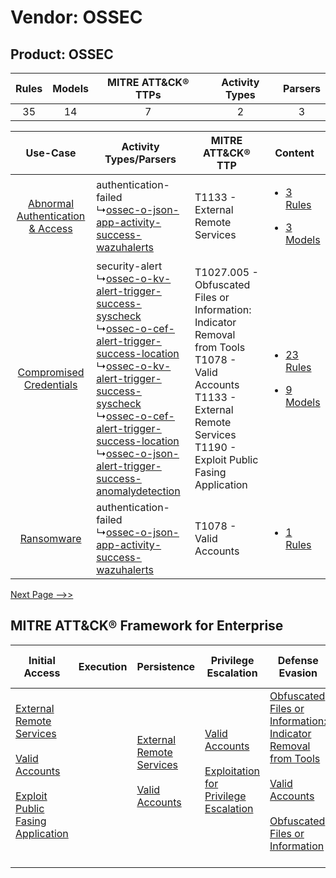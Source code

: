 Vendor: OSSEC
=============
Product: OSSEC
--------------
| Rules | Models | MITRE ATT&CK® TTPs | Activity Types | Parsers |
|:-----:|:------:|:------------------:|:--------------:|:-------:|
|  35   |   14   |         7          |       2        |    3    |

|    Use-Case    | Activity Types/Parsers    | MITRE ATT&CK® TTP    | Content    |
|:----:| ---- | ---- | ---- |
| [Abnormal Authentication & Access](../../../UseCases/uc_abnormal_authentication_&_access.md) |  authentication-failed<br> ↳[ossec-o-json-app-activity-success-wazuhalerts](Ps/pC_ossecojsonappactivitysuccesswazuhalerts.md)<br>    | T1133 - External Remote Services<br>    | [<ul><li>3 Rules</li></ul><ul><li>3 Models</li></ul>](RM/r_m_ossec_ossec_Abnormal_Authentication_&_Access.md) |
|          [Compromised Credentials](../../../UseCases/uc_compromised_credentials.md)          |  security-alert<br> ↳[ossec-o-kv-alert-trigger-success-syscheck](Ps/pC_ossecokvalerttriggersuccesssyscheck.md)<br> ↳[ossec-o-cef-alert-trigger-success-location](Ps/pC_ossecocefalerttriggersuccesslocation.md)<br> ↳[ossec-o-kv-alert-trigger-success-syscheck](Ps/pC_ossecokvalerttriggersuccesssyscheck.md)<br> ↳[ossec-o-cef-alert-trigger-success-location](Ps/pC_ossecocefalerttriggersuccesslocation.md)<br> ↳[ossec-o-json-alert-trigger-success-anomalydetection](Ps/pC_ossecojsonalerttriggersuccessanomalydetection.md)<br> | T1027.005 - Obfuscated Files or Information: Indicator Removal from Tools<br>T1078 - Valid Accounts<br>T1133 - External Remote Services<br>T1190 - Exploit Public Fasing Application<br> | [<ul><li>23 Rules</li></ul><ul><li>9 Models</li></ul>](RM/r_m_ossec_ossec_Compromised_Credentials.md)         |
|    [Ransomware](../../../UseCases/uc_ransomware.md)    |  authentication-failed<br> ↳[ossec-o-json-app-activity-success-wazuhalerts](Ps/pC_ossecojsonappactivitysuccesswazuhalerts.md)<br>    | T1078 - Valid Accounts<br>    | [<ul><li>1 Rules</li></ul>](RM/r_m_ossec_ossec_Ransomware.md)    |
[Next Page -->>](2_ds_ossec_ossec.md)

MITRE ATT&CK® Framework for Enterprise
--------------------------------------
| Initial Access                                                                                                                                                                                                                         | Execution | Persistence                                                                                                                                      | Privilege Escalation                                                                                                                                          | Defense Evasion                                                                                                                                                                                                                                                               | Credential Access | Discovery | Lateral Movement | Collection | Command and Control                                                                                                                       | Exfiltration | Impact |
| -------------------------------------------------------------------------------------------------------------------------------------------------------------------------------------------------------------------------------------- | --------- | ------------------------------------------------------------------------------------------------------------------------------------------------ | ------------------------------------------------------------------------------------------------------------------------------------------------------------- | ----------------------------------------------------------------------------------------------------------------------------------------------------------------------------------------------------------------------------------------------------------------------------- | ----------------- | --------- | ---------------- | ---------- | ----------------------------------------------------------------------------------------------------------------------------------------- | ------------ | ------ |
| [External Remote Services](https://attack.mitre.org/techniques/T1133)<br><br>[Valid Accounts](https://attack.mitre.org/techniques/T1078)<br><br>[Exploit Public Fasing Application](https://attack.mitre.org/techniques/T1190)<br><br> |           | [External Remote Services](https://attack.mitre.org/techniques/T1133)<br><br>[Valid Accounts](https://attack.mitre.org/techniques/T1078)<br><br> | [Valid Accounts](https://attack.mitre.org/techniques/T1078)<br><br>[Exploitation for Privilege Escalation](https://attack.mitre.org/techniques/T1068)<br><br> | [Obfuscated Files or Information: Indicator Removal from Tools](https://attack.mitre.org/techniques/T1027/005)<br><br>[Valid Accounts](https://attack.mitre.org/techniques/T1078)<br><br>[Obfuscated Files or Information](https://attack.mitre.org/techniques/T1027)<br><br> |                   |           |                  |            | [Proxy: Multi-hop Proxy](https://attack.mitre.org/techniques/T1090/003)<br><br>[Proxy](https://attack.mitre.org/techniques/T1090)<br><br> |              |        |